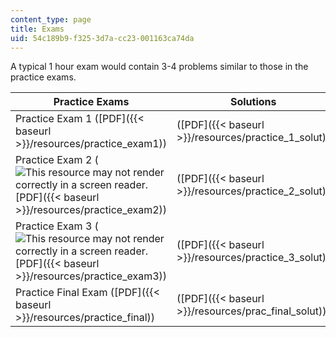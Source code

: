 ```yaml
---
content_type: page
title: Exams
uid: 54c189b9-f325-3d7a-cc23-001163ca74da
---
```


A typical 1 hour exam would contain 3-4 problems similar to those in the practice exams.

| Practice Exams | Solutions | Formula Sheets |
| --- | --- | --- |
| Practice Exam 1 ([PDF]({{< baseurl >}}/resources/practice_exam1)) | ([PDF]({{< baseurl >}}/resources/practice_1_solut)) | ([PDF]({{< baseurl >}}/resources/exam1_formulas)) |
| Practice Exam 2 (![This resource may not render correctly in a screen reader.](/images/inacessible.gif)[PDF]({{< baseurl >}}/resources/practice_exam2)) | ([PDF]({{< baseurl >}}/resources/practice_2_solut)) | ([PDF]({{< baseurl >}}/resources/exam2_formulas)) |
| Practice Exam 3 (![This resource may not render correctly in a screen reader.](/images/inacessible.gif)[PDF]({{< baseurl >}}/resources/practice_exam3)) | ([PDF]({{< baseurl >}}/resources/practice_3_solut)) | ([PDF]({{< baseurl >}}/resources/exam3_formulas)) |
| Practice Final Exam ([PDF]({{< baseurl >}}/resources/practice_final)) | ([PDF]({{< baseurl >}}/resources/prac_final_solut)) | ([PDF]({{< baseurl >}}/resources/final_exam_formu))